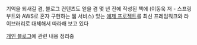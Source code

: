 기억을 되새길 겸, 블로그 컨텐츠도 얻을 겸 몇 년 전에 작성된 책에 (이동욱 저 - 스프링 부트와 AWS로 혼자 구현하는 웹 서비스) 있는
[예제 프로젝트](https://github.com/jojoldu/freelec-springboot2-webservice)를 최신 프레임워크와 라이브러리로 대체해서 따라해 보고 있다

[개인 블로그](https://mem-in-seok.tistory.com/entry/따라가며-만들기-마이그레이션-연습-SpringBoot-AWS)에 관련 내용 정리중
